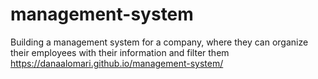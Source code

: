 # management-system

Building a management system for a company, where they can organize their employees with their information and filter them
https://danaalomari.github.io/management-system/
